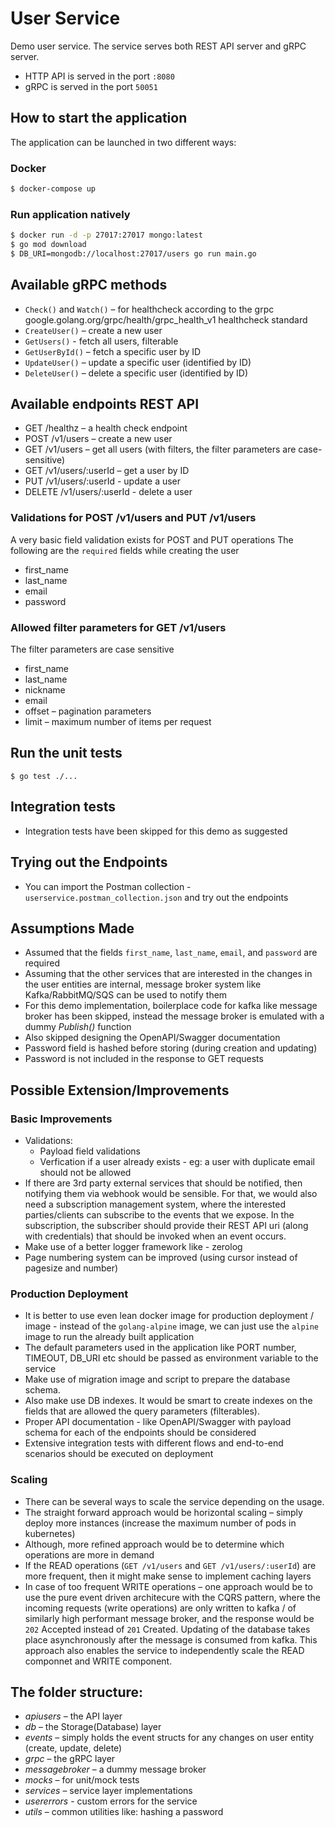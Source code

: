 # User Service
Demo user service.
The service serves both REST API server and gRPC server.
- HTTP API is served in the port `:8080`
- gRPC is served in the port `50051`

## How to start the application
The application can be launched in two different ways:

### Docker
```bash
$ docker-compose up
```

### Run application natively
```bash
$ docker run -d -p 27017:27017 mongo:latest
$ go mod download
$ DB_URI=mongodb://localhost:27017/users go run main.go
```
## Available gRPC methods
 - `Check()` and `Watch()` – for healthcheck according to the grpc google.golang.org/grpc/health/grpc_health_v1 healthcheck standard
 - `CreateUser()` – create a new user
 - `GetUsers()` - fetch all users, filterable
 - `GetUserById()` – fetch a specific user by ID
 - `UpdateUser()` – update a specific user (identified by ID)
 - `DeleteUser()` – delete a specific user (identified by ID)

## Available endpoints REST API
 - GET /healthz – a health check endpoint
 - POST /v1/users – create a new user
 - GET /v1/users – get all users (with filters, the filter parameters are case-sensitive)
 - GET /v1/users/:userId – get a user by ID
 - PUT /v1/users/:userId - update a user
 - DELETE /v1/users/:userId - delete a user

### Validations for POST /v1/users and PUT /v1/users
A very basic field validation exists for POST and PUT operations
The following are the `required` fields while creating the user
 - first_name
 - last_name
 - email
 - password

### Allowed filter parameters for GET /v1/users
The filter parameters are case sensitive
 - first_name
 - last_name
 - nickname
 - email
 - offset – pagination parameters
 - limit – maximum number of items per request

## Run the unit tests
```
$ go test ./...
```

## Integration tests
- Integration tests have been skipped for this demo as suggested

## Trying out the Endpoints
- You can import the Postman collection - `userservice.postman_collection.json` and try out the endpoints

## Assumptions Made
- Assumed that the fields `first_name`, `last_name`, `email`, and `password` are required
- Assuming that the other services that are interested in the changes in the user entities are internal, message broker system like Kafka/RabbitMQ/SQS can be used to notify them
- For this demo implementation, boilerplace code for kafka like message broker has been skipped, instead the message broker is emulated with a dummy _Publish()_ function
- Also skipped designing the OpenAPI/Swagger documentation
- Password field is hashed before storing (during creation and updating)
- Password is not included in the response to GET requests

## Possible Extension/Improvements
### Basic Improvements
 - Validations:
    - Payload field validations
    - Verfication if a user already exists - eg: a user with duplicate email should not be allowed
 - If there are 3rd party external services that should be notified, then notifying them via webhook would be sensible. For that, we would also need a subscription management system, where the interested parties/clients can subscribe to the events that we expose. In the subscription, the subscriber should provide their REST API uri (along with credentials) that should be invoked when an event occurs.
 - Make use of a better logger framework like - zerolog
 - Page numbering system can be improved (using cursor instead of pagesize and number)

### Production Deployment
 - It is better to use even lean docker image for production deployment / image - instead of the `golang-alpine` image, we can just use the `alpine` image to run the already built application
 - The default parameters used in the application like PORT number, TIMEOUT, DB_URI etc should be passed as environment variable to the service
 - Make use of migration image and script to prepare the database schema.
 - Also make use DB indexes. It would be smart to create indexes on the fields that are allowed the query parameters (filterables).
 - Proper API documentation - like OpenAPI/Swagger with payload schema for each of the endpoints should be considered
 - Extensive integration tests with different flows and end-to-end scenarios should be executed on deployment

### Scaling
 - There can be several ways to scale the service depending on the usage.
 - The straight forward approach would be horizontal scaling – simply deploy more instances (increase the maximum number of pods in kubernetes)
 - Although, more refined approach would be to determine which operations are more in demand
 - If the READ operations (`GET /v1/users` and `GET /v1/users/:userId`) are more frequent, then it might make sense to implement caching layers
 - In case of too frequent WRITE operations – one approach would be to use the pure event driven architecure with the CQRS pattern, where the incoming requests (write operations) are only written to kafka / of similarly high performant message broker, and the response would be `202` Accepted instead of `201` Created. Updating of the database takes place asynchronously after the message is consumed from kafka. This approach also enables the service to  independently scale the READ componnet and WRITE component.

## The folder structure:
 - *apiusers* – the API layer
 - *db* – the Storage(Database) layer
 - *events* – simply holds the event structs for any changes on user entity (create, update, delete)
 - *grpc* – the gRPC layer
 - *messagebroker* – a dummy message broker
 - *mocks* – for unit/mock tests 
 - *services* – service layer implementations
 - *usererrors* - custom errors for the service
 - *utils* – common utilities like: hashing a password